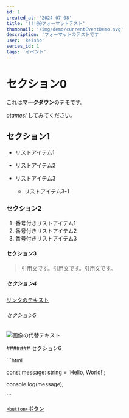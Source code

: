 ```yaml
---
id: 1
created_at: '2024-07-08'
title: '!!!@@フォーマットテスト'
thumbnail: '/img/demo/currentEventDemo.svg'
description: 'フォーマットのテストです'
user: 'keisho'
series_id: 1
tags: 'イベント'
---
```

# セクション0

これは**マークダウン**のデモです。

*otamesi* してみてください。

## セクション1

- リストアイテム1
- リストアイテム2
- リストアイテム3

  - リストアイテム3-1

### セクション2

1. 番号付きリストアイテム1
2. 番号付きリストアイテム2
3. 番号付きリストアイテム3

#### セクション3

> 引用文です。引用文です。引用文です。

##### セクション4

[リンクのテキスト](https://example.com)

###### セクション5

![画像の代替テキスト](https://via.placeholder.com/150)

####### セクション6

\`\`\`html

const message: string = 'Hello, World!';

console.log(message);

\`\`\`

[`<button>`ボタン](https://example.com)
